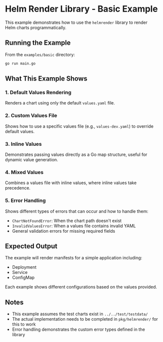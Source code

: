 # Helm Render Library - Basic Example

This example demonstrates how to use the `helmrender` library to render Helm charts programmatically.

## Running the Example

From the `examples/basic` directory:

```bash
go run main.go
```

## What This Example Shows

### 1. Default Values Rendering
Renders a chart using only the default `values.yaml` file.

### 2. Custom Values File
Shows how to use a specific values file (e.g., `values-dev.yaml`) to override default values.

### 3. Inline Values
Demonstrates passing values directly as a Go map structure, useful for dynamic value generation.

### 4. Mixed Values
Combines a values file with inline values, where inline values take precedence.

### 5. Error Handling
Shows different types of errors that can occur and how to handle them:
- `ChartNotFoundError`: When the chart path doesn't exist
- `InvalidValuesError`: When a values file contains invalid YAML
- General validation errors for missing required fields

## Expected Output

The example will render manifests for a simple application including:
- Deployment
- Service  
- ConfigMap

Each example shows different configurations based on the values provided.

## Notes

- This example assumes the test charts exist in `../../test/testdata/`
- The actual implementation needs to be completed in `pkg/helmrender/` for this to work
- Error handling demonstrates the custom error types defined in the library